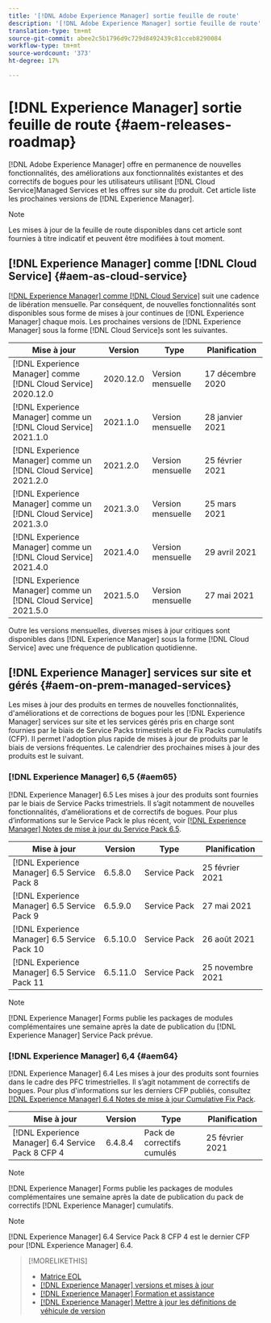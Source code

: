 ```yaml
---
title: '[!DNL Adobe Experience Manager] sortie feuille de route'
description: '[!DNL Adobe Experience Manager] sortie feuille de route'
translation-type: tm+mt
source-git-commit: abee2c5b1796d9c729d8492439c81cceb8290084
workflow-type: tm+mt
source-wordcount: '373'
ht-degree: 17%

---
```



# [!DNL Experience Manager] sortie feuille de route  {#aem-releases-roadmap}

[!DNL Adobe Experience Manager] offre en permanence de nouvelles fonctionnalités, des améliorations aux fonctionnalités existantes et des correctifs de bogues pour les utilisateurs utilisant  [!DNL Cloud Service]Managed Services et les offres sur site du produit. Cet article liste les prochaines versions de [!DNL Experience Manager].

>[!NOTE]
>
>Les mises à jour de la feuille de route disponibles dans cet article sont fournies à titre indicatif et peuvent être modifiées à tout moment.

## [!DNL Experience Manager] comme  [!DNL Cloud Service] {#aem-as-cloud-service}

[[!DNL Experience Manager] comme  [!DNL Cloud Service]](https://experienceleague.adobe.com/docs/experience-manager-cloud-service/release-notes/home.html?lang=fr) suit une cadence de libération mensuelle. Par conséquent, de nouvelles fonctionnalités sont disponibles sous forme de mises à jour continues de [!DNL Experience Manager] chaque mois. Les prochaines versions de [!DNL Experience Manager] sous la forme [!DNL Cloud Service]s sont les suivantes.

| Mise à jour | Version | Type | Planification |
|---|---|---|---|
| [!DNL Experience Manager] comme  [!DNL Cloud Service] 2020.12.0 | 2020.12.0 | Version mensuelle | 17 décembre 2020 |
| [!DNL Experience Manager] comme un  [!DNL Cloud Service] 2021.1.0 | 2021.1.0 | Version mensuelle | 28 janvier 2021 |
| [!DNL Experience Manager] comme un  [!DNL Cloud Service] 2021.2.0 | 2021.2.0 | Version mensuelle | 25 février 2021 |
| [!DNL Experience Manager] comme un  [!DNL Cloud Service] 2021.3.0 | 2021.3.0 | Version mensuelle | 25 mars 2021 |
| [!DNL Experience Manager] comme un  [!DNL Cloud Service] 2021.4.0 | 2021.4.0 | Version mensuelle | 29 avril 2021 |
| [!DNL Experience Manager] comme un  [!DNL Cloud Service] 2021.5.0 | 2021.5.0 | Version mensuelle | 27 mai 2021 |

Outre les versions mensuelles, diverses mises à jour critiques sont disponibles dans [!DNL Experience Manager] sous la forme [!DNL Cloud Service] avec une fréquence de publication quotidienne.

## [!DNL Experience Manager] services sur site et gérés  {#aem-on-prem-managed-services}

Les mises à jour des produits en termes de nouvelles fonctionnalités, d&#39;améliorations et de corrections de bogues pour les [!DNL Experience Manager] services sur site et les services gérés pris en charge sont fournies par le biais de Service Packs trimestriels et de Fix Packs cumulatifs (CFP). Il permet l&#39;adoption plus rapide de mises à jour de produits par le biais de versions fréquentes. Le calendrier des prochaines mises à jour des produits est le suivant.

### [!DNL Experience Manager] 6,5  {#aem65}

[!DNL Experience Manager] 6.5 Les mises à jour des produits sont fournies par le biais de Service Packs trimestriels. Il s’agit notamment de nouvelles fonctionnalités, d’améliorations et de correctifs de bogues. Pour plus d’informations sur le Service Pack le plus récent, voir [[!DNL Experience Manager] Notes de mise à jour du Service Pack 6.5](https://experienceleague.adobe.com/docs/experience-manager-65/release-notes/service-pack/sp-release-notes.html?lang=fr).

| Mise à jour | Version | Type | Planification |
|---|---|---|---|
| [!DNL Experience Manager] 6.5 Service Pack 8 | 6.5.8.0 | Service Pack | 25 février 2021 |
| [!DNL Experience Manager] 6.5 Service Pack 9 | 6.5.9.0 | Service Pack | 27 mai 2021 |
| [!DNL Experience Manager] 6.5 Service Pack 10 | 6.5.10.0 | Service Pack | 26 août 2021 |
| [!DNL Experience Manager] 6.5 Service Pack 11 | 6.5.11.0 | Service Pack | 25 novembre 2021 |

>[!NOTE]
>
>[!DNL Experience Manager] Forms publie les packages de modules complémentaires une semaine après la date de publication du  [!DNL Experience Manager] Service Pack prévue.

### [!DNL Experience Manager] 6,4  {#aem64}

[!DNL Experience Manager] 6.4 Les mises à jour des produits sont fournies dans le cadre des PFC trimestrielles. Il s’agit notamment de correctifs de bogues. Pour plus d&#39;informations sur les derniers CFP publiés, consultez [[!DNL Experience Manager] 6.4 Notes de mise à jour Cumulative Fix Pack](https://experienceleague.adobe.com/docs/experience-manager-64/release-notes/cfp-release-notes.html).

| Mise à jour | Version | Type | Planification |
|---|---|---|---|
| [!DNL Experience Manager] 6.4 Service Pack 8 CFP 4 | 6.4.8.4 | Pack de correctifs cumulés  | 25 février 2021 |

>[!NOTE]
>
>[!DNL Experience Manager] Forms publie les packages de modules complémentaires une semaine après la date de publication du pack de correctifs  [!DNL Experience Manager] cumulatifs.

>[!NOTE]
>
>[!DNL Experience Manager] 6.4 Service Pack 8 CFP 4 est le dernier CFP pour  [!DNL Experience Manager] 6.4.

>[!MORELIKETHIS]
>
>* [Matrice EOL](https://helpx.adobe.com/fr/support/programs/eol-matrix.html)
>* [[!DNL Experience Manager] versions et mises à jour](https://helpx.adobe.com/fr/experience-manager/aem-releases-updates.html)
>* [[!DNL Experience Manager] Formation et assistance](https://helpx.adobe.com/fr/support/experience-manager.html)
>* [[!DNL Experience Manager] Mettre à jour les définitions de véhicule de version](/help/update-release-vehicle-definitions.md)

